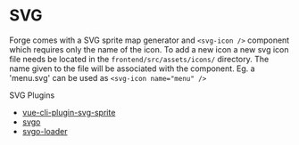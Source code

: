 # SVG
Forge comes with a SVG sprite map generator and `<svg-icon />` component which requires only the name of the icon.
To add a new icon a new svg icon file needs be located in the `frontend/src/assets/icons/` directory. The name given to the file will be associated with the component. Eg. a 'menu.svg' can be used as `<svg-icon name="menu" />`

SVG Plugins
- [vue-cli-plugin-svg-sprite](https://github.com/swisnl/vue-cli-plugin-svg-sprite)
- [svgo](https://github.com/svg/svgo)
- [svgo-loader](https://github.com/rpominov/svgo-loader)
